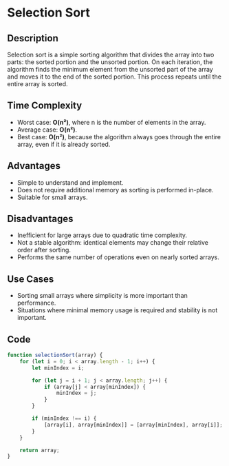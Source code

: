 # Selection Sort

## Description

Selection sort is a simple sorting algorithm that divides the array into two parts: the sorted portion and the unsorted portion. On each iteration, the algorithm finds the minimum element from the unsorted part of the array and moves it to the end of the sorted portion. This process repeats until the entire array is sorted.

## Time Complexity

- Worst case: **O(n²)**, where n is the number of elements in the array.
- Average case: **O(n²)**.
- Best case: **O(n²)**, because the algorithm always goes through the entire array, even if it is already sorted.

## Advantages

- Simple to understand and implement.
- Does not require additional memory as sorting is performed in-place.
- Suitable for small arrays.

## Disadvantages

- Inefficient for large arrays due to quadratic time complexity.
- Not a stable algorithm: identical elements may change their relative order after sorting.
- Performs the same number of operations even on nearly sorted arrays.

## Use Cases

- Sorting small arrays where simplicity is more important than performance.
- Situations where minimal memory usage is required and stability is not important.

## Code

```javascript
function selectionSort(array) {
	for (let i = 0; i < array.length - 1; i++) {
		let minIndex = i;

		for (let j = i + 1; j < array.length; j++) {
			if (array[j] < array[minIndex]) {
				minIndex = j;
			}
		}

		if (minIndex !== i) {
			[array[i], array[minIndex]] = [array[minIndex], array[i]];
		}
	}

	return array;
}
```
